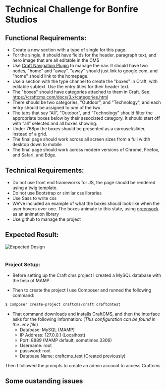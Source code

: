 # Technical Challenge for Bonfire Studios

## Functional Requirements:

- Create a new section with a type of single for this page.
- For the single, it should have fields for the header, paragraph text, and hero image that are all editable in the CMS
- Use [Craft Navigation Plugin](https://plugins.craftcms.com/navigation) to manage the nav. It should have two nodes, "home" and "away". "away" should just link to google.com, and "home" should link to the homepage.
- Use a section with the type channel to create the "boxes" in Craft, with editable subtext. Use the entry titles for their header text.
- The "boxes" should have categories attached to them in Craft. See: https://craftcms.com/docs/3.x/categories.html
- There should be two categories, "Outdoor", and "Technology", and each entry should be assigned to _one_ of the two.
- The tabs that say “All”, "Outdoor", and "Technology" should filter the appropriate boxes below by their associated category. It should start off with “all” selected and all boxes showing.
- Under 768px the boxes should be presented as a carousel/slider, instead of a grid.
- The final page should work across all screen sizes from a full width desktop down to mobile
- The final page should work across modern versions of Chrome, Firefox, and Safari, and Edge.

## Technical Requirements:

- Do not use front end frameworks for JS, the page should be rendered using a twig template.
- Do not use Bootstrap or similar css libraries
- Use Sass to write css
- We’ve included an example of what the boxes should look like when the user hovers over one. The boxes animate to this state, using [greensock](https://greensock.com/) as an animation library
- Use github to manage the project

## Expected Result:

![Expected Design](https://i.imgur.com/JwJ9cum.png)

#

### Project Setup:

- Before setting up the Craft cms project I created a MySQL database with the help of MAMP

- Then to create the project I use Composer and runned the following command:

```sh
$ composer create-project craftcms/craft craftcmtest
```

- That command downloads and installs CraftCMS, and then the interface asks for the following information: (_This configuration can be found in the .env file_)
  - Database: MySQL (MAMP)
  - IP Address: 127.0.0.1 (Localhost)
  - Port: 8889 (MAMP default, sometimes 3306)
  - Username: root
  - password: root
  - Database Name: craftcms_test (Created previously)

Then I followed the prompts to create an admin account to access Craftcms

## Some oustanding issues
